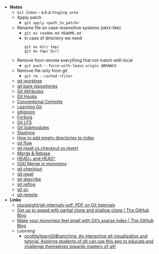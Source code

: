 - **Notes**
	- `Git Index` - a.k.a `Staging area`
	- Apply patch
		 - `git apply <path_to_patch>`
	- Rename file on case-insensitive systems (`UNIX`-like)
		- `git mv readme.md README.md`
		- in case of directory we need
			```shell
			git mv dir/ tmp/
			git mv tmp/ Dir/
			```
	- Remove from remote everything that not match with local    
		- `git push --force-with-lease origin $BRANCH`
	- Remove file only from git
		 - `git rm --cached <file>`
	- [git-worktree](git-worktree.md)
	- [git bare repositories](git%20bare%20repositories.md)
	- [Git Attributes](Git%20Attributes.md)
	- [Git Hooks](Git%20Hooks.md)
	- [Conventional Commits](Git/Conventional%20Commits.md)
	- [Learning Git](Git/Learning%20Git.md)
	- [gitignore](Git/gitignore.md)
	- [Forking](Git/Forking.md)
	- [Git LFS](Git/Git%20LFS.md)
	- [Git Submodules](Git/Git%20Submodules.md)
	- [Stashing](Git/Stashing.md)
	- [How to add empty directories to index](Git/How%20to%20add%20empty%20directories%20to%20index.md)
	- [git flow](Git/git%20flow.md)
	- [git reset vs checkout vs revert](Git/git%20reset%20vs%20checkout%20vs%20revert/git%20reset%20vs%20checkout%20vs%20revert.md)
	- [Merge & Rebase](Git/Merge%20&%20Rebase.md)
	- [HEAD~ and HEAD^](Git/HEAD~%20and%20HEAD^.md)
	- [[Git] Merge in monorepo]([Git]%20Merge%20in%20monorepo.md)
	- [git checkout](Git/git%20checkout.md)
	- [git reset](Git/git%20reset.md)
	- [git describe](Git/git%20describe.md)
	- [git reflog](Git/git%20reflog.md)
	- [git gc](Git/git%20gc.md)
	- [git remote](Git/git%20remote.md)
- **Links**
	- [pluralsight/git-internals-pdf: PDF on Git Internals](https://github.com/pluralsight/git-internals-pdf)
	- [Get up to speed with partial clone and shallow clone | The GitHub Blog](https://github.blog/2020-12-21-get-up-to-speed-with-partial-clone-and-shallow-clone/)
	- [Make your monorepo feel small with Git’s sparse index | The GitHub Blog](https://github.blog/2021-11-10-make-your-monorepo-feel-small-with-gits-sparse-index/)
	- *Learning*
		- [pcottle/learnGitBranching: An interactive git visualization and tutorial. Aspiring students of git can use this app to educate and challenge themselves towards mastery of git!](https://github.com/pcottle/learnGitBranching)